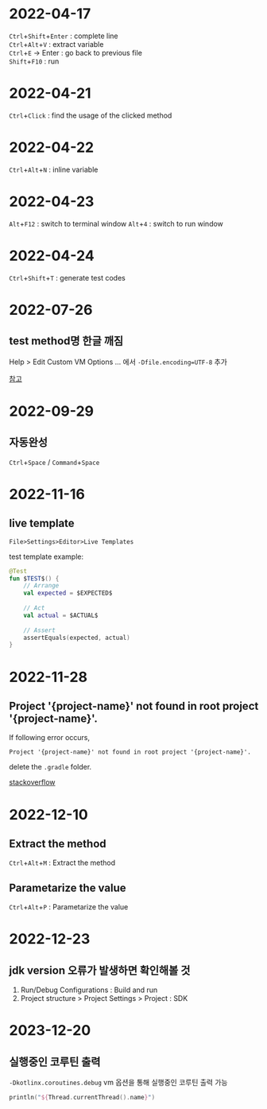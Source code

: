 # 2022-04-17
`Ctrl`+`Shift`+`Enter` : complete line  
`Ctrl`+`Alt`+`V` : extract variable  
`Ctrl`+`E` -> Enter : go back to previous file  
`Shift`+`F10` : run  

# 2022-04-21
`Ctrl`+`Click` : find the usage of the clicked method

# 2022-04-22
`Ctrl`+`Alt`+`N` : inline variable

# 2022-04-23
`Alt`+`F12` : switch to terminal window
`Alt`+`4` : switch to run window

# 2022-04-24
`Ctrl`+`Shift`+`T` : generate test codes

# 2022-07-26
## test method명 한글 깨짐
Help > Edit Custom VM Options ... 에서 `-Dfile.encoding=UTF-8` 추가

[참고](https://itchipmunk.tistory.com/421)

# 2022-09-29
## 자동완성
`Ctrl`+`Space` / `Command`+`Space`

# 2022-11-16
## live template
`File>Settings>Editor>Live Templates`

test template example:

```kotlin
@Test
fun $TEST$() {
    // Arrange
    val expected = $EXPECTED$
    
    // Act
    val actual = $ACTUAL$
    
    // Assert
    assertEquals(expected, actual)
}
```

# 2022-11-28
## Project '{project-name}' not found in root project '{project-name}'.
If following error occurs,

```
Project '{project-name}' not found in root project '{project-name}'.
```

delete the `.gradle` folder.

[stackoverflow](https://stackoverflow.com/questions/16753798/android-project-myproject-not-found-in-root-project-myproject)

# 2022-12-10
## Extract the method
`Ctrl`+`Alt`+`M` : Extract the method

## Parametarize the value
`Ctrl`+`Alt`+`P` : Parametarize the value

# 2022-12-23
## jdk version 오류가 발생하면 확인해볼 것
1. Run/Debug Configurations : Build and run
2. Project structure > Project Settings > Project : SDK

# 2023-12-20
## 실행중인 코루틴 출력
`-Dkotlinx.coroutines.debug` vm 옵션을 통해 실행중인 코루틴 출력 가능

```kotlin
println("${Thread.currentThread().name}")
```
